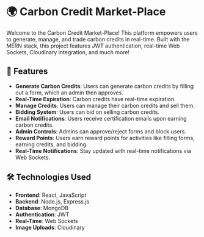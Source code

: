 # 🌍 Carbon Credit Market-Place

Welcome to the Carbon Credit Market-Place! This platform empowers users to generate, manage, and trade carbon credits in real-time. Built with the MERN stack, this project features JWT authentication, real-time Web Sockets, Cloudinary integration, and much more!



## 🚀 Features

- **Generate Carbon Credits**: Users can generate carbon credits by filling out a form, which an admin then approves.
- **Real-Time Expiration**: Carbon credits have real-time expiration.
- **Manage Credits**: Users can manage their carbon credits and sell them.
- **Bidding System**: Users can bid on selling carbon credits.
- **Email Notifications**: Users receive certification emails upon earning carbon credits.
- **Admin Controls**: Admins can approve/reject forms and block users.
- **Reward Points**: Users earn reward points for activities like filling forms, earning credits, and bidding.
- **Real-Time Notifications**: Stay updated with real-time notifications via Web Sockets.

## 🛠️ Technologies Used

- **Frontend**: React, JavaScript
- **Backend**: Node.js, Express.js
- **Database**: MongoDB
- **Authentication**: JWT
- **Real-Time**: Web Sockets
- **Image Uploads**: Cloudinary


